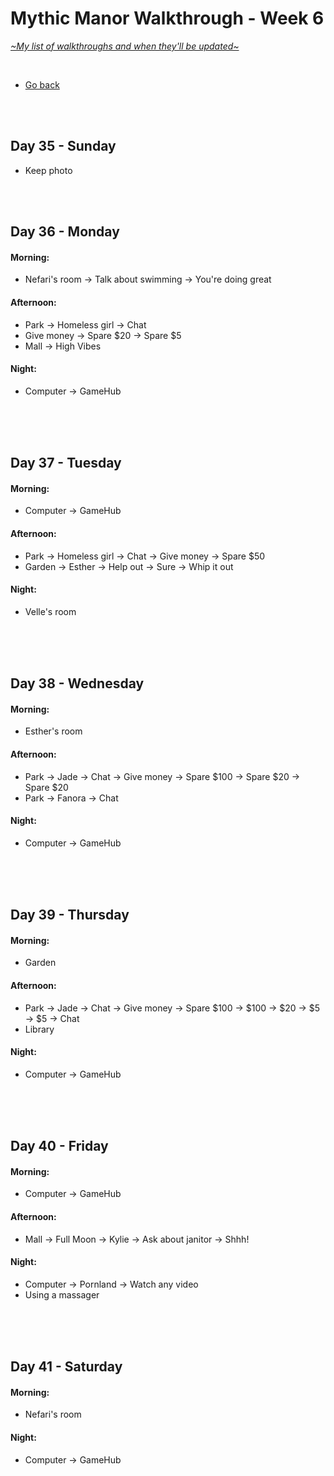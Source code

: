 # Mythic Manor Walkthrough - Week 6
[*\~My list of walkthroughs and when they'll be updated\~*](https://www.patreon.com/maimlain)

<br>

- [Go back](https://github.com/maim-lain/mythicmanor/blob/master/walkthrough.md)

<br>
<br>

## Day 35 - Sunday
- Keep photo

<br>
<br>

## Day 36 - Monday
#### Morning:
- Nefari's room -> Talk about swimming -> You're doing great

#### Afternoon:
- Park -> Homeless girl -> Chat
- Give money -> Spare $20 -> Spare $5
- Mall -> High Vibes

#### Night:
- Computer -> GameHub

<br>
<br>
<br>

## Day 37 - Tuesday
#### Morning:
- Computer -> GameHub

#### Afternoon:
- Park -> Homeless girl -> Chat -> Give money -> Spare $50
- Garden -> Esther -> Help out -> Sure -> Whip it out

#### Night:
- Velle's room

<br>
<br>
<br>

## Day 38 - Wednesday
#### Morning:
- Esther's room

#### Afternoon:
- Park -> Jade -> Chat -> Give money -> Spare $100 -> Spare $20 -> Spare $20
- Park -> Fanora -> Chat

#### Night:
- Computer -> GameHub

<br>
<br>
<br>

## Day 39 - Thursday
#### Morning:
- Garden

#### Afternoon:
- Park -> Jade -> Chat -> Give money -> Spare $100 -> $100 -> $20 -> $5 -> $5 -> Chat
- Library

#### Night:
- Computer -> GameHub

<br>
<br>
<br>

## Day 40 - Friday
#### Morning:
- Computer -> GameHub

#### Afternoon:
- Mall -> Full Moon -> Kylie -> Ask about janitor -> Shhh!

#### Night:
- Computer -> Pornland -> Watch any video
- Using a massager

<br>
<br>
<br>

## Day 41 - Saturday
#### Morning:
- Nefari's room

#### Night:
- Computer -> GameHub

<br>
<br>
<br>

<!---

noon:
- Bulletin board -> Accept task
- Pool -> Investigate pool -> Watch Esther

- Park -> Jade -> Chat -> Give money -> Spare $50 -> Chat

- check Naira's diary after events
    - Garden -> Esther -> Ask to get.. -> Fix her computer
    - Check wardrobe -> Dig around -> Diary entry #4??


- Velle 15 - Afternoon - Gym>Shower Area | Click on the women’s shower area door. Morning - Mall>High Vibes | Enter the store. Night - Velvet Desires | Give the item to Celeste.
- Esther 16 - Afternoon - Art Studio | Register for a class.
- Naira 16 - Afternoon - Cafe | Talk to her, go with her.
- Nefari 16 - Afternoon - Library | Talk to her.
- Fanora 17 - Morning - Her room | Visit her, go with her.





## Day  - day
#### Morning:
- 

#### Afternoon:
- 

#### Night:
- 

<br>
<br>
<br>

- Naira Accessible room content | Naira’s diary (more entries as Naira levels up), Naira’s locked box. (Password for the box is in Diary entry #473 - “naira+[mc]” with “[mc]” being your character’s name). You may also use “naira+mc” if your name is not working.
- when esther is lvl 13 watch p in the morning ??????
- Magic Lake -> Dock -> Look around (at night)

--->
